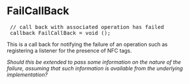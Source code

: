 FailCallBack
============

<pre class="webidl prettyprint">
 // call back with associated operation has failed
 callback FailCallBack = void ();
</pre>

This is a call back for notifying the failure of an operation such as registering a listener for the presence of NFC tags.

_Should this be extended to pass some information on the nature of the failure, assuming that such information is available from the underlying implementation?_

